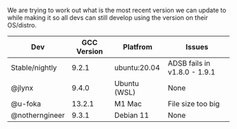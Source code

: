 We are trying to work out what is the most recent version we can update to while making it so all devs can still develop using the version on their OS/distro.

| Dev      | GCC Version | Platfrom     | Issues|
|----------|-------------|--------------|--------------|
| Stable/nightly | 9.2.1       | ubuntu:20.04 | ADSB fails in v1.8.0 - 1.9.1 |
| @jlynx   | 9.4.0       | Ubuntu (WSL) | None |
| @u-foka | 13.2.1       | M1 Mac | File size too big |
| @notherngineer | 9.3.1       | Debian 11 | None |
